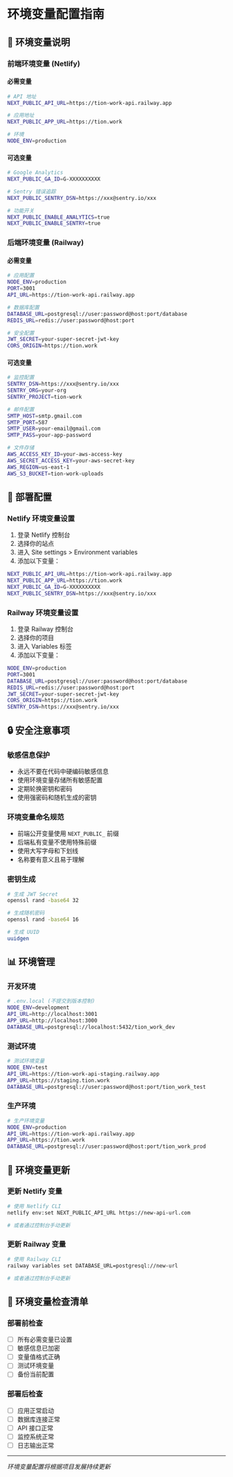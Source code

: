 # 环境变量配置指南

## 🔧 环境变量说明

### 前端环境变量 (Netlify)

#### 必需变量
```bash
# API 地址
NEXT_PUBLIC_API_URL=https://tion-work-api.railway.app

# 应用地址
NEXT_PUBLIC_APP_URL=https://tion.work

# 环境
NODE_ENV=production
```

#### 可选变量
```bash
# Google Analytics
NEXT_PUBLIC_GA_ID=G-XXXXXXXXXX

# Sentry 错误追踪
NEXT_PUBLIC_SENTRY_DSN=https://xxx@sentry.io/xxx

# 功能开关
NEXT_PUBLIC_ENABLE_ANALYTICS=true
NEXT_PUBLIC_ENABLE_SENTRY=true
```

### 后端环境变量 (Railway)

#### 必需变量
```bash
# 应用配置
NODE_ENV=production
PORT=3001
API_URL=https://tion-work-api.railway.app

# 数据库配置
DATABASE_URL=postgresql://user:password@host:port/database
REDIS_URL=redis://user:password@host:port

# 安全配置
JWT_SECRET=your-super-secret-jwt-key
CORS_ORIGIN=https://tion.work
```

#### 可选变量
```bash
# 监控配置
SENTRY_DSN=https://xxx@sentry.io/xxx
SENTRY_ORG=your-org
SENTRY_PROJECT=tion-work

# 邮件配置
SMTP_HOST=smtp.gmail.com
SMTP_PORT=587
SMTP_USER=your-email@gmail.com
SMTP_PASS=your-app-password

# 文件存储
AWS_ACCESS_KEY_ID=your-aws-access-key
AWS_SECRET_ACCESS_KEY=your-aws-secret-key
AWS_REGION=us-east-1
AWS_S3_BUCKET=tion-work-uploads
```

## 🚀 部署配置

### Netlify 环境变量设置

1. 登录 Netlify 控制台
2. 选择你的站点
3. 进入 Site settings > Environment variables
4. 添加以下变量：

```bash
NEXT_PUBLIC_API_URL=https://tion-work-api.railway.app
NEXT_PUBLIC_APP_URL=https://tion.work
NEXT_PUBLIC_GA_ID=G-XXXXXXXXXX
NEXT_PUBLIC_SENTRY_DSN=https://xxx@sentry.io/xxx
```

### Railway 环境变量设置

1. 登录 Railway 控制台
2. 选择你的项目
3. 进入 Variables 标签
4. 添加以下变量：

```bash
NODE_ENV=production
PORT=3001
DATABASE_URL=postgresql://user:password@host:port/database
REDIS_URL=redis://user:password@host:port
JWT_SECRET=your-super-secret-jwt-key
CORS_ORIGIN=https://tion.work
SENTRY_DSN=https://xxx@sentry.io/xxx
```

## 🔒 安全注意事项

### 敏感信息保护
- 永远不要在代码中硬编码敏感信息
- 使用环境变量存储所有敏感配置
- 定期轮换密钥和密码
- 使用强密码和随机生成的密钥

### 环境变量命名规范
- 前端公开变量使用 `NEXT_PUBLIC_` 前缀
- 后端私有变量不使用特殊前缀
- 使用大写字母和下划线
- 名称要有意义且易于理解

### 密钥生成
```bash
# 生成 JWT Secret
openssl rand -base64 32

# 生成随机密码
openssl rand -base64 16

# 生成 UUID
uuidgen
```

## 📊 环境管理

### 开发环境
```bash
# .env.local (不提交到版本控制)
NODE_ENV=development
API_URL=http://localhost:3001
APP_URL=http://localhost:3000
DATABASE_URL=postgresql://localhost:5432/tion_work_dev
```

### 测试环境
```bash
# 测试环境变量
NODE_ENV=test
API_URL=https://tion-work-api-staging.railway.app
APP_URL=https://staging.tion.work
DATABASE_URL=postgresql://user:password@host:port/tion_work_test
```

### 生产环境
```bash
# 生产环境变量
NODE_ENV=production
API_URL=https://tion-work-api.railway.app
APP_URL=https://tion.work
DATABASE_URL=postgresql://user:password@host:port/tion_work_prod
```

## 🔄 环境变量更新

### 更新 Netlify 变量
```bash
# 使用 Netlify CLI
netlify env:set NEXT_PUBLIC_API_URL https://new-api-url.com

# 或者通过控制台手动更新
```

### 更新 Railway 变量
```bash
# 使用 Railway CLI
railway variables set DATABASE_URL=postgresql://new-url

# 或者通过控制台手动更新
```

## 📝 环境变量检查清单

### 部署前检查
- [ ] 所有必需变量已设置
- [ ] 敏感信息已加密
- [ ] 变量值格式正确
- [ ] 测试环境变量
- [ ] 备份当前配置

### 部署后检查
- [ ] 应用正常启动
- [ ] 数据库连接正常
- [ ] API 接口正常
- [ ] 监控系统正常
- [ ] 日志输出正常

---

*环境变量配置将根据项目发展持续更新*
